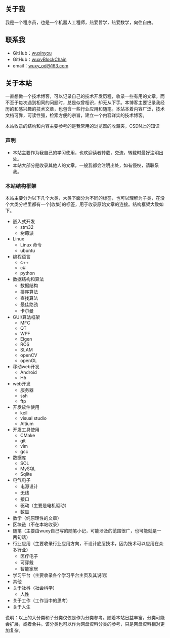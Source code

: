 


## 关于我

我是一个程序员，也是一个机器人工程师，热爱哲学，热爱数学，向往自由。


## 联系我

* GitHub：[wuxinyou](https://github.com/wuxinyou)
* GitHub：[wuxyBlockChain](https://github.com/wuxyBlockChain)
* email：wuxy_od@163.com


## 关于本站

一直想做一个技术博客，可以记录自己的技术开发历程，收录一些有用的文章，而不至于每次遇到相同的问题时，总是似曾相识，却无从下手。本博客主要记录我经历的和感兴趣的技术文章，也包含一些行业应用和随笔。本站本着内容广泛，技术文档可靠，可读性强，检索方便的宗旨，建立一个内容详实的技术博客。

本站收录的结构和内容主要参考的是我常用的浏览器的收藏夹，CSDN上的知识

### 声明

- 本站主要作为我自己的学习使用，也欢迎读者转载，交流，转载时最好注明出处。
- 本站大部分是收录其他人的文章，一般我都会注明出处，如有侵权，请联系我。

### 本站结构框架

本站主要分为以下几个大类，大类下面分为不同的标签，也可以理解为子类，在没个大类分栏里都有一个[收集]的标签，用于收录原始文章的连接。结构框架大致如下。


* 嵌入式开发
  - stm32
  - 树莓派
* Linux
  - Linux 命令
  - ubuntu
* 编程语言
  - c++
  - c#
  - python
* 数据结构和算法
  - 数据结构
  - 排序算法
  - 查找算法
  - 最佳路劲
  - 卡尔曼
* GUI/算法框架
  - MFC
  - QT
  - WPF
  - Eigen
  - ROS
  - SLAM
  - openCV
  - openGL
* 移动web开发
  - Android
  - H5
* web开发
  - 服务器
  - ssh
  - ftp
* 开发软件使用
  - keil
  - visual studio
  - Altium
* 开发工具使用
  - CMake
  - git
  - vim
  - gcc
* 数据库
  - SOL
  - MySQL
  - Sqlite
* 电气电子
  - 电源设计
  - 无线
  - 接口
  - 驱动（主要是电机驱动）
  - 数显
* 数学（纯原理性的文章）
* 区块链（不在本站收录）
* 随笔（主要由wuxy自己写的随笔小记，可能涉及的范围很广，也可能就是一两句话）
* 行业应用（主要收录行业应用方向，不设计底层技术，因为技术可以应用在众多行业）
  - 医疗电子
  - 可穿戴
  - 智能家居
* 学习平台（主要收录各个学习平台主页及其说明）
* 其他
* 关于社科（社会科学）
  - 人性
* 关于工作（工作当中的思考）
* 关于人生

说明：以上的大分类和子分类仅仅是作为分类参考。随着本站日益丰富，分类可能会扩展，或者合并。该分类也可以作为网盘资料分类的参考，只是网盘资料相对更加复杂。
